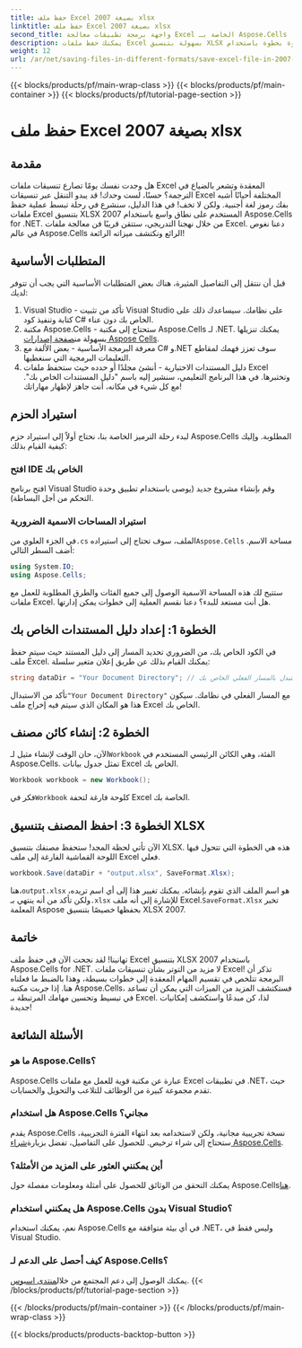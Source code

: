 ```yaml
---
title: حفظ ملف Excel بصيغة 2007 xlsx
linktitle: حفظ ملف Excel بصيغة 2007 xlsx
second_title: واجهة برمجة تطبيقات معالجة Excel الخاصة بـ Aspose.Cells .NET
description: يمكنك حفظ ملفات Excel بسهولة بتنسيق XLSX باستخدام هذا الدليل خطوة بخطوة باستخدام Aspose.Cells for .NET. إتقان التعامل مع Excel.
weight: 12
url: /ar/net/saving-files-in-different-formats/save-excel-file-in-2007-xlsx-format/
---
```


{{< blocks/products/pf/main-wrap-class >}}
{{< blocks/products/pf/main-container >}}
{{< blocks/products/pf/tutorial-page-section >}}

# حفظ ملف Excel بصيغة 2007 xlsx

## مقدمة
هل وجدت نفسك يومًا تصارع تنسيقات ملفات Excel المعقدة وتشعر بالضياع في الترجمة؟ حسنًا، لست وحدك! قد يبدو التنقل عبر تنسيقات Excel المختلفة أحيانًا أشبه بفك رموز لغة أجنبية. ولكن لا تخف! في هذا الدليل، سنشرع في رحلة تبسط عملية حفظ ملفات Excel بتنسيق XLSX 2007 المستخدم على نطاق واسع باستخدام Aspose.Cells for .NET. من خلال نهجنا التدريجي، ستتقن قريبًا فن معالجة ملفات Excel. دعنا نغوص في عالم Aspose.Cells الرائع ونكتشف ميزاته الرائعة!
## المتطلبات الأساسية
قبل أن ننتقل إلى التفاصيل المثيرة، هناك بعض المتطلبات الأساسية التي يجب أن تتوفر لديك:
1. Visual Studio - تأكد من تثبيت Visual Studio على نظامك. سيساعدك ذلك على كتابة وتنفيذ كود C# الخاص بك دون عناء.
2. مكتبة Aspose.Cells - ستحتاج إلى مكتبة Aspose.Cells لـ .NET. يمكنك تنزيلها بسهولة من[صفحة إصدارات Aspose Cells](https://releases.aspose.com/cells/net/).
3. معرفة البرمجة الأساسية - بعض الألفة مع C# و.NET سوف تعزز فهمك لمقاطع التعليمات البرمجية التي سنغطيها.
4. دليل المستندات الاختبارية - أنشئ مجلدًا أو حدده حيث ستحفظ ملفات Excel وتختبرها. في هذا البرنامج التعليمي، سنشير إليه باسم "دليل المستندات الخاص بك".
مع كل شيء في مكانه، أنت جاهز لإظهار مهاراتك!
## استيراد الحزم
لبدء رحلة الترميز الخاصة بنا، نحتاج أولاً إلى استيراد حزم Aspose.Cells المطلوبة. وإليك كيفية القيام بذلك:
### افتح IDE الخاص بك
افتح برنامج Visual Studio وقم بإنشاء مشروع جديد (يوصى باستخدام تطبيق وحدة التحكم من أجل البساطة).
### استيراد المساحات الاسمية الضرورية
 في الجزء العلوي من`.cs` الملف، سوف تحتاج إلى استيراده`Aspose.Cells` مساحة الاسم. أضف السطر التالي:
```csharp
using System.IO;
using Aspose.Cells;
```
ستتيح لك هذه المساحة الاسمية الوصول إلى جميع الفئات والطرق المطلوبة للعمل مع ملفات Excel.
هل أنت مستعد للبدء؟ دعنا نقسم العملية إلى خطوات يمكن إدارتها.
## الخطوة 1: إعداد دليل المستندات الخاص بك
في الكود الخاص بك، من الضروري تحديد المسار إلى دليل المستند حيث سيتم حفظ ملف Excel. يمكنك القيام بذلك عن طريق إعلان متغير سلسلة:
```csharp
string dataDir = "Your Document Directory"; // استبدل بالمسار الفعلي الخاص بك
```
 تأكد من الاستبدال`"Your Document Directory"` مع المسار الفعلي في نظامك. سيكون هذا هو المكان الذي سيتم فيه إخراج ملف Excel الخاص بك.
## الخطوة 2: إنشاء كائن مصنف
 الآن، حان الوقت لإنشاء مثيل لـ`Workbook` الفئة، وهي الكائن الرئيسي المستخدم في Aspose.Cells. تمثل جدول بيانات Excel الخاص بك.
```csharp
Workbook workbook = new Workbook();
```
 فكر في`Workbook` كلوحة فارغة لتحفة Excel الخاصة بك.
## الخطوة 3: احفظ المصنف بتنسيق XLSX
الآن تأتي لحظة المجد! ستحفظ مصنفك بتنسيق XLSX. هذه هي الخطوة التي تتحول فيها اللوحة القماشية الفارغة إلى ملف Excel فعلي.
```csharp
workbook.Save(dataDir + "output.xlsx", SaveFormat.Xlsx);
```
 هنا،`output.xlsx` هو اسم الملف الذي تقوم بإنشائه. يمكنك تغيير هذا إلى أي اسم تريده، ولكن تأكد من أنه ينتهي بـ`.xlsx` للإشارة إلى أنه ملف Excel.`SaveFormat.Xlsx` تخبر المعلمة Aspose بحفظها خصيصًا بتنسيق XLSX 2007.
## خاتمة
تهانينا! لقد نجحت الآن في حفظ ملف Excel بتنسيق XLSX 2007 باستخدام Aspose.Cells for .NET. لا مزيد من التوتر بشأن تنسيقات ملفات Excel! تذكر أن البرمجة تتلخص في تقسيم المهام المعقدة إلى خطوات بسيطة، وهذا بالضبط ما فعلناه هنا. إذا جربت مكتبة Aspose.Cells، فستكتشف المزيد من الميزات التي يمكن أن تساعد في تبسيط وتحسين مهامك المرتبطة بـ Excel. لذا، كن مبدعًا واستكشف إمكانيات جديدة! 
## الأسئلة الشائعة
### ما هو Aspose.Cells؟
Aspose.Cells عبارة عن مكتبة قوية للعمل مع ملفات Excel في تطبيقات .NET، حيث تقدم مجموعة كبيرة من الوظائف للتلاعب والتحويل والحسابات.
### هل استخدام Aspose.Cells مجاني؟
 يقدم Aspose.Cells نسخة تجريبية مجانية، ولكن لاستخدامه بعد انتهاء الفترة التجريبية، ستحتاج إلى شراء ترخيص. للحصول على التفاصيل، تفضل بزيارة[شراء Aspose.Cells](https://purchase.aspose.com/buy).
### أين يمكنني العثور على المزيد من الأمثلة؟
 يمكنك التحقق من الوثائق للحصول على أمثلة ومعلومات مفصلة حول Aspose.Cells[هنا](https://reference.aspose.com/cells/net/).
### هل يمكنني استخدام Aspose.Cells بدون Visual Studio؟
نعم، يمكنك استخدام Aspose.Cells في أي بيئة متوافقة مع .NET، وليس فقط في Visual Studio.
### كيف أحصل على الدعم لـ Aspose.Cells؟
يمكنك الوصول إلى دعم المجتمع من خلال[منتدى اسبوس](https://forum.aspose.com/c/cells/9).
{{< /blocks/products/pf/tutorial-page-section >}}

{{< /blocks/products/pf/main-container >}}
{{< /blocks/products/pf/main-wrap-class >}}

{{< blocks/products/products-backtop-button >}}
